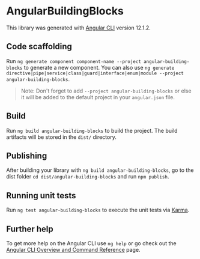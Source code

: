 # AngularBuildingBlocks

This library was generated with [Angular CLI](https://github.com/angular/angular-cli) version 12.1.2.

## Code scaffolding

Run `ng generate component component-name --project angular-building-blocks` to generate a new component. You can also use `ng generate directive|pipe|service|class|guard|interface|enum|module --project angular-building-blocks`.
> Note: Don't forget to add `--project angular-building-blocks` or else it will be added to the default project in your `angular.json` file. 

## Build

Run `ng build angular-building-blocks` to build the project. The build artifacts will be stored in the `dist/` directory.

## Publishing

After building your library with `ng build angular-building-blocks`, go to the dist folder `cd dist/angular-building-blocks` and run `npm publish`.

## Running unit tests

Run `ng test angular-building-blocks` to execute the unit tests via [Karma](https://karma-runner.github.io).

## Further help

To get more help on the Angular CLI use `ng help` or go check out the [Angular CLI Overview and Command Reference](https://angular.io/cli) page.
